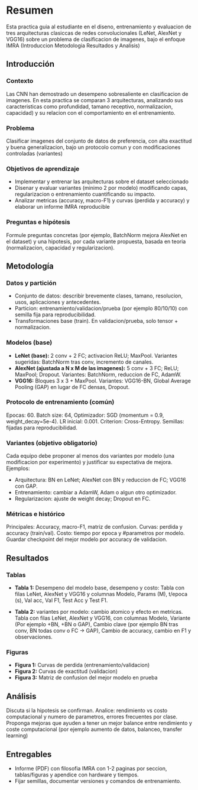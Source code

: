 # Resumen

Esta practica guia al estudiante en el diseno, entrenamiento y evaluacion de tres arquitecturas clasiccas de redes convolucionales (LeNet, AlexNet y VGG16) sobre un problema de clasificacion de imagenes, bajo el enfoque IMRA (Introduccion Metodologia Resultados y Analisis)

## Introducción

### Contexto

Las CNN han demostrado un desempeno sobresaliente en clasificacion de imagenes. En esta practica se comparan 3 arquitecturas, analizando sus caracteristicas como profundidad, tamano receptivo, normalizacion, capacidad) y su relacion con el comportamiento en el entrenamiento.

### Problema

Clasificar imagenes del conjunto de datos de preferencia, con alta exactitud y buena generalizacion, bajo un protocolo comun y con modificaciones controladas (variantes)

### Objetivos de aprendizaje

- Implementar y entrenar las arquitecturas sobre el dataset seleccionado
- Disenar y evaluar variantes (minimo 2 por modelo) modificando capas, regularizacion o entrenamiento cuantificando su impacto.
- Analizar metricas (accuracy, macro-F1) y curvas (perdida y accuracy) y elaborar un informe IMRA reproducible

### Preguntas e hipótesis

Formule preguntas concretas (por ejemplo, BatchNorm mejora AlexNet en el dataset) y una hipotesis, por cada variante propuesta, basada en teoria (normalizacion, capacidad y regularizacion).

## Metodología

### Datos y partición

- Conjunto de datos: describir brevemente clases, tamano, resolucion, usos, aplicaciones y antecedentes.
- Particion: entrenamiento/validacion/prueba (por ejemplo 80/10/10) con semilla fija para reproducibilidad.
- Transformaciones base (train). En validacion/prueba, solo tensor + normalizacion.

### Modelos (base)

- **LeNet (base):** 2 conv + 2 FC; activacion ReLU; MaxPool. Variantes sugeridas: BatchNorm tras conv, incremento de canales.
- **AlexNet (ajustada a N x M de las imagenes):** 5 conv + 3 FC; ReLU; MaxPool; Dropout. Variantes: BatchNorm, reduccion de FC, AdamW.
- **VGG16:** Bloques 3 x 3 + MaxPool. Variantes: VGG16-BN, Global Average Pooling (GAP) en lugar de FC densas, Dropout.

### Protocolo de entrenamiento (común)

Epocas: 60. Batch size: 64, Optimizador: SGD (momentum = 0.9, weight_decay=5e-4). LR inicial: 0.001. Criterion: Cross-Entropy. Semillas: fijadas para reproducibilidad.

### Variantes (objetivo obligatorio)

Cada equipo debe proponer al menos dos variantes por modelo (una modificacion por experimento) y justificar su expectativa de mejora. Ejemplos:

- Arquitectura: BN en LeNet; AlexNet con BN y reduccion de FC; VGG16 con GAP.
- Entrenamiento: cambiar a AdamW, Adam o algun otro optimizador.
- Regularizacion: ajuste de weight decay; Dropout en FC.

### Métricas e histórico

Principales: Accuracy, macro-F1, matriz de confusion. Curvas: perdida y accuracy (train/val). Costo: tiempo por epoca y #parametros por modelo. Guardar checkpoint del mejor modelo por accuracy de validacion.

## Resultados

### Tablas

- **Tabla 1:** Desempeno del modelo base, desempeno y costo:
  Tabla con filas LeNet, AlexNet y VGG16 y columnas Modelo, Params (M), t/epoca (s), Val acc, Val F1, Test Acc y Test F1.

- **Tabla 2:** variantes por modelo: cambio atomico y efecto en metricas.
  Tabla con filas LeNet, AlexNet y VGG16, con columnas Modelo, Variante (Por ejemplo +BN, +BN o GAP), Cambio clave (por ejemplo BN tras conv, BN todas conv o FC -> GAP), Cambio de accuracy, cambio en F1 y observaciones.

### Figuras

- **Figura 1:** Curvas de perdida (entrenamiento/validacion)
- **Figura 2:** Curvas de exactitud (validacion)
- **Figura 3:** Matriz de confusion del mejor modelo en prueba

## Análisis

Discuta si la hipotesis se confirman. Analice: rendimiento vs costo computacional y numero de parametros, errores frecuentes por clase. Proponga mejoras que ayuden a tener un mejor balance entre rendimiento y coste computacional (por ejemplo aumento de datos, balanceo, transfer learning)

## Entregables

- Informe (PDF) con filosofia IMRA con 1-2 paginas por seccion, tablas/figuras y apendice con hardware y tiempos.
- Fijar semillas, documentar versiones y comandos de entrenamiento.
